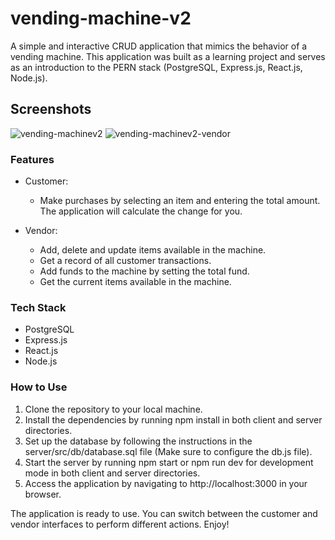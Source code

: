 # vending-machine-v2
A simple and interactive CRUD application that mimics the behavior of a vending machine. This application was built as a learning project and serves as an introduction to the PERN stack (PostgreSQL, Express.js, React.js, Node.js).


## Screenshots
![vending-machinev2](https://user-images.githubusercontent.com/51008990/218376919-dc7e0191-b0bb-4b7f-afe8-18a0fc701356.png)
![vending-machinev2-vendor](https://user-images.githubusercontent.com/51008990/218376989-5b0fa24b-88f5-4895-a686-01e215258d0b.png)

### Features
- Customer:
  - Make purchases by selecting an item and entering the total amount. The application will calculate the change for you.

- Vendor:
  - Add, delete and update items available in the machine.
  - Get a record of all customer transactions.
  - Add funds to the machine by setting the total fund.
  - Get the current items available in the machine.
  
  
### Tech Stack
- PostgreSQL
- Express.js
- React.js
- Node.js



### How to Use
1. Clone the repository to your local machine.
2. Install the dependencies by running npm install in both client and server directories.
3. Set up the database by following the instructions in the server/src/db/database.sql file (Make sure to configure the db.js file).
4. Start the server by running npm start or npm run dev for development mode in both client and server directories.
5. Access the application by navigating to http://localhost:3000 in your browser.

The application is ready to use. You can switch between the customer and vendor interfaces to perform different actions. Enjoy!
